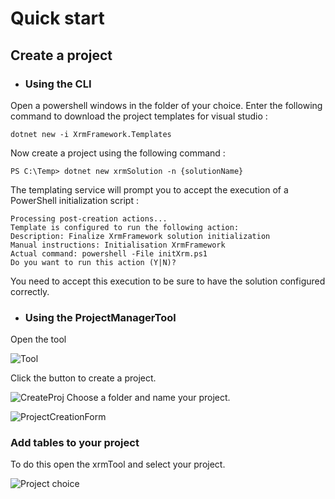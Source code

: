 # Quick start


## Create a project

- ### Using the CLI
Open a powershell windows in the folder of your choice.
Enter the following command to download the project templates for visual studio :
 
 ```PS
 dotnet new -i XrmFramework.Templates
 ```
 
 Now create a project using the following command :
 
 ```PS
PS C:\Temp> dotnet new xrmSolution -n {solutionName}
 ```
 
 The templating service will prompt you to accept the execution of a PowerShell initialization script :

```PS
Processing post-creation actions...
Template is configured to run the following action:
Description: Finalize XrmFramework solution initialization
Manual instructions: Initialisation XrmFramework
Actual command: powershell -File initXrm.ps1
Do you want to run this action (Y|N)?
```

You need to accept this execution to be sure to have the solution configured correctly.
 
- ### Using the ProjectManagerTool

Open the tool 

![Tool](https://github.com/PeteGuy/XrmFramework/blob/master/docs/images/ToolPic.PNG)

Click the button to create a project.


![CreateProj](https://github.com/PeteGuy/XrmFramework/blob/master/docs/images/CreateProjTool.PNG)
 Choose a folder and name your project.
 
 ![ProjectCreationForm](https://github.com/PeteGuy/XrmFramework/blob/master/docs/images/ProjectCreationForm.PNG)
 
 
 ### Add tables to your project
 
 To do this open the xrmTool and select your project.
 
  ![Project choice](https://github.com/PeteGuy/XrmFramework/blob/master/docs/images/AddTablesButton2.PNG)
 

